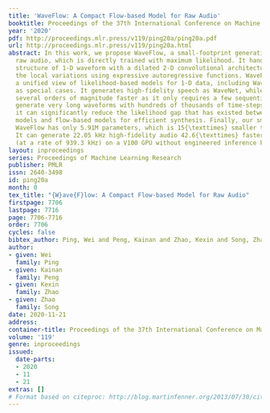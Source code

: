 ```yaml
---
title: 'WaveFlow: A Compact Flow-based Model for Raw Audio'
booktitle: Proceedings of the 37th International Conference on Machine Learning
year: '2020'
pdf: http://proceedings.mlr.press/v119/ping20a/ping20a.pdf
url: http://proceedings.mlr.press/v119/ping20a.html
abstract: In this work, we propose WaveFlow, a small-footprint generative flow for
  raw audio, which is directly trained with maximum likelihood. It handles the long-range
  structure of 1-D waveform with a dilated 2-D convolutional architecture, while modeling
  the local variations using expressive autoregressive functions. WaveFlow provides
  a unified view of likelihood-based models for 1-D data, including WaveNet and WaveGlow
  as special cases. It generates high-fidelity speech as WaveNet, while synthesizing
  several orders of magnitude faster as it only requires a few sequential steps to
  generate very long waveforms with hundreds of thousands of time-steps. Furthermore,
  it can significantly reduce the likelihood gap that has existed between autoregressive
  models and flow-based models for efficient synthesis. Finally, our small-footprint
  WaveFlow has only 5.91M parameters, which is 15{\texttimes} smaller than WaveGlow.
  It can generate 22.05 kHz high-fidelity audio 42.6{\texttimes} faster than real-time
  (at a rate of 939.3 kHz) on a V100 GPU without engineered inference kernels.
layout: inproceedings
series: Proceedings of Machine Learning Research
publisher: PMLR
issn: 2640-3498
id: ping20a
month: 0
tex_title: "{W}ave{F}low: A Compact Flow-based Model for Raw Audio"
firstpage: 7706
lastpage: 7716
page: 7706-7716
order: 7706
cycles: false
bibtex_author: Ping, Wei and Peng, Kainan and Zhao, Kexin and Song, Zhao
author:
- given: Wei
  family: Ping
- given: Kainan
  family: Peng
- given: Kexin
  family: Zhao
- given: Zhao
  family: Song
date: 2020-11-21
address: 
container-title: Proceedings of the 37th International Conference on Machine Learning
volume: '119'
genre: inproceedings
issued:
  date-parts:
  - 2020
  - 11
  - 21
extras: []
# Format based on citeproc: http://blog.martinfenner.org/2013/07/30/citeproc-yaml-for-bibliographies/
---
```

